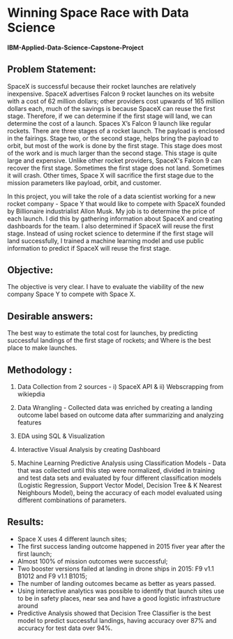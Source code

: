 # Winning Space Race with Data Science
#### IBM-Applied-Data-Science-Capstone-Project



## Problem Statement:
SpaceX is successful because their rocket launches are relatively inexpensive. SpaceX advertises Falcon 9 rocket launches on its website with a cost of 62 million dollars; other providers cost upwards of 165 million dollars each, much of the savings is because SpaceX can reuse the first stage. Therefore, if we can determine if the first stage will land, we can determine the cost of a launch. Spaces X’s Falcon 9 launch like regular rockets. There are three stages of a rocket launch. The payload is enclosed in the fairings. Stage two, or the second stage, helps bring the payload to orbit, but most of the work is done by the first stage. This stage does most of the work and is much larger than the second stage. This stage is quite large and expensive. Unlike other rocket providers, SpaceX's Falcon 9 can recover the first stage. Sometimes the first stage does not land. Sometimes it will crash. Other times, Space X will sacrifice the first stage due to the mission parameters like payload, orbit, and customer. 

In this project, you will take the role of a data scientist working for a new rocket company - Space Y that would like to compete with SpaceX founded by Billionaire industrialist Allon Musk. My job is to determine the price of each launch. I did this by gathering information about SpaceX and creating dashboards for the team. I also determined if SpaceX will reuse the first stage. Instead of using rocket science to determine if the first stage will land successfully, I trained a machine learning model and use public information to predict if SpaceX will reuse the first stage.

## Objective:
The objective is very clear. I have to evaluate the viability of the new company Space Y to compete with Space X. 

## Desirable answers:
The best way to estimate the total cost for launches, by predicting successful landings of the first stage of rockets; and Where is the best place to make launches.

## Methodology : 
1. Data Collection from 2 sources - 
    i) SpaceX API & 
    ii) Webscrapping from wikiepdia

2. Data Wrangling - Collected data was enriched by creating a landing outcome label based on outcome data after summarizing and analyzing features

3. EDA using SQL & Visualization

4. Interactive Visual Analysis by creating Dashboard

5. Machine Learning Predictive Analysis using Classification Models - Data that was collected until this step were normalized, divided in training  and test data sets and evaluated by four different classification models (Logistic Regression, Support Vector Model, Decision Tree & K Nearest Neighbours Model), being  the accuracy of each model evaluated using different combinations of  parameters.

## Results: 
- Space X uses 4 different launch sites;
- The first success landing outcome happened in 2015 fiver year after the first launch;
- Almost 100% of mission outcomes were successful;
- Two booster versions failed at landing in drone ships in 2015: F9 v1.1 B1012 and F9 v1.1 B1015;
- The number of landing outcomes became as better as years passed.
- Using interactive analytics was possible to identify that launch sites use to be in safety places, near sea and have a good logistic infrastructure around
- Predictive Analysis showed that Decision Tree Classifier is the best model to predict successful landings, having  accuracy over 87% and accuracy for test data over  94%.


